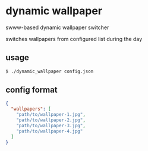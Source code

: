 # dynamic wallpaper

swww-based dynamic wallpaper switcher

switches wallpapers from configured list during the day

## usage

```bash
$ ./dynamic_wallpaper config.json
```

## config format

```json
{
  "wallpapers": [
    "path/to/wallpaper-1.jpg",
    "path/to/wallpaper-2.jpg",
    "path/to/wallpaper-3.jpg",
    "path/to/wallpaper-4.jpg"
  ]
}
```

